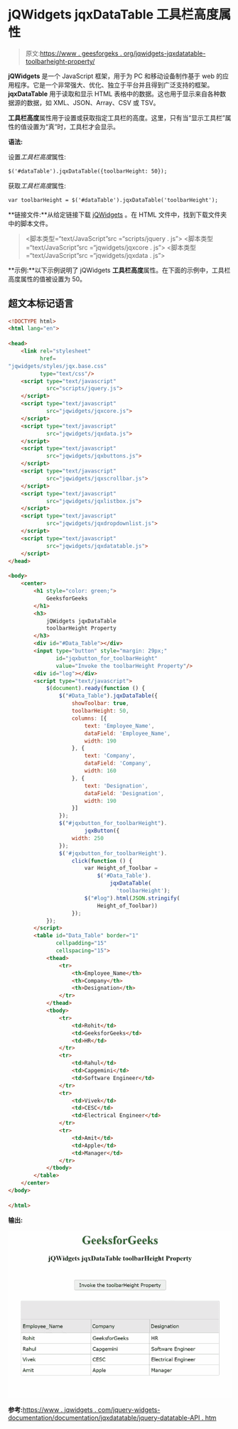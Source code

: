 # jQWidgets jqxDataTable 工具栏高度属性

> 原文:[https://www . geesforgeks . org/jqwidgets-jqxdatatable-toolbarheight-property/](https://www.geeksforgeeks.org/jqwidgets-jqxdatatable-toolbarheight-property/)

**jQWidgets** 是一个 JavaScript 框架，用于为 PC 和移动设备制作基于 web 的应用程序。它是一个非常强大、优化、独立于平台并且得到广泛支持的框架。 **jqxDataTable** 用于读取和显示 HTML 表格中的数据。这也用于显示来自各种数据源的数据，如 XML、JSON、Array、CSV 或 TSV。

**工具栏高度**属性用于设置或获取指定工具栏的高度。这里，只有当“显示工具栏”属性的值设置为“真”时，工具栏才会显示。

**语法:**

设置*工具栏高度*属性:

```html
$('#dataTable').jqxDataTable({toolbarHeight: 50});  
```

获取*工具栏高度*属性:

```html
var toolbarHeight = $('#dataTable').jqxDataTable('toolbarHeight'); 
```

**链接文件:**从给定链接下载 [jQWidgets](https://www.jqwidgets.com/download/) 。在 HTML 文件中，找到下载文件夹中的脚本文件。

> <link rel="”stylesheet”" href="”jqwidgets/styles/jqx.base.css”" type="”text/css”">
> <脚本类型=“text/JavaScript”src =“scripts/jquery . js”></script>
> <脚本类型=“text/JavaScript”src =“jqwidgets/jqxcore . js”></script>
> <脚本类型=“text/JavaScript”src =“jqwidgets/jqxdata . js”>

**示例:**以下示例说明了 jQWidgets **工具栏高度**属性。在下面的示例中，工具栏高度属性的值被设置为 50。

## 超文本标记语言

```html
<!DOCTYPE html>
<html lang="en">

<head>
    <link rel="stylesheet"
          href=
"jqwidgets/styles/jqx.base.css"
          type="text/css"/>
    <script type="text/javascript" 
            src="scripts/jquery.js">
    </script>
    <script type="text/javascript" 
            src="jqwidgets/jqxcore.js">
    </script>
    <script type="text/javascript" 
            src="jqwidgets/jqxdata.js">
    </script>
    <script type="text/javascript" 
            src="jqwidgets/jqxbuttons.js">
    </script>
    <script type="text/javascript" 
            src="jqwidgets/jqxscrollbar.js">
    </script>
    <script type="text/javascript" 
            src="jqwidgets/jqxlistbox.js">
    </script>
    <script type="text/javascript" 
            src="jqwidgets/jqxdropdownlist.js">
    </script>
    <script type="text/javascript" 
            src="jqwidgets/jqxdatatable.js">
    </script>
</head>

<body>
    <center>
        <h1 style="color: green;">
            GeeksforGeeks
        </h1>
        <h3>
            jQWidgets jqxDataTable
            toolbarHeight Property
        </h3>
        <div id="#Data_Table"></div>
        <input type="button" style="margin: 29px;" 
               id="jqxbutton_for_toolbarHeight"
               value="Invoke the toolbarHeight Property"/>
        <div id="log"></div>
        <script type="text/javascript">
            $(document).ready(function () {
                $("#Data_Table").jqxDataTable({
                    showToolbar: true,
                    toolbarHeight: 50,
                    columns: [{
                        text: 'Employee_Name',
                        dataField: 'Employee_Name',
                        width: 190
                    }, {
                        text: 'Company',
                        dataField: 'Company',
                        width: 160
                    }, {
                        text: 'Designation',
                        dataField: 'Designation',
                        width: 190
                    }]
                });
                $("#jqxbutton_for_toolbarHeight").
                        jqxButton({
                    width: 250
                });
                $('#jqxbutton_for_toolbarHeight').
                    click(function () {
                        var Height_of_Toolbar =
                            $('#Data_Table').
                                jqxDataTable(
                                  'toolbarHeight');
                        $("#log").html(JSON.stringify(
                            Height_of_Toolbar))
                    });
            });
        </script>
        <table id="Data_Table" border="1" 
               cellpadding="15" 
               cellspacing="15">
            <thead>
                <tr>
                    <th>Employee_Name</th>
                    <th>Company</th>
                    <th>Designation</th>
                </tr>
            </thead>
            <tbody>
                <tr>
                    <td>Rohit</td>
                    <td>GeeksforGeeks</td>
                    <td>HR</td>
                </tr>
                <tr>
                    <td>Rahul</td>
                    <td>Capgemini</td>
                    <td>Software Engineer</td>
                </tr>
                <tr>
                    <td>Vivek</td>
                    <td>CESC</td>
                    <td>Electrical Engineer</td>
                </tr>
                <tr>
                    <td>Amit</td>
                    <td>Apple</td>
                    <td>Manager</td>
                </tr>
            </tbody>
        </table>
    </center>
</body>

</html>
```

**输出:**

![](img/662d072768403a31fd6f56a27bc58667.png)

**参考:**[https://www . jqwidgets . com/jquery-widgets-documentation/documentation/jqxdatatable/jquery-datatable-API . htm](https://www.jqwidgets.com/jquery-widgets-documentation/documentation/jqxdatatable/jquery-datatable-api.htm)